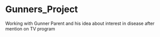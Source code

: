 # Gunners_Project
 Working with Gunner Parent and his idea about interest in disease after mention on TV program
